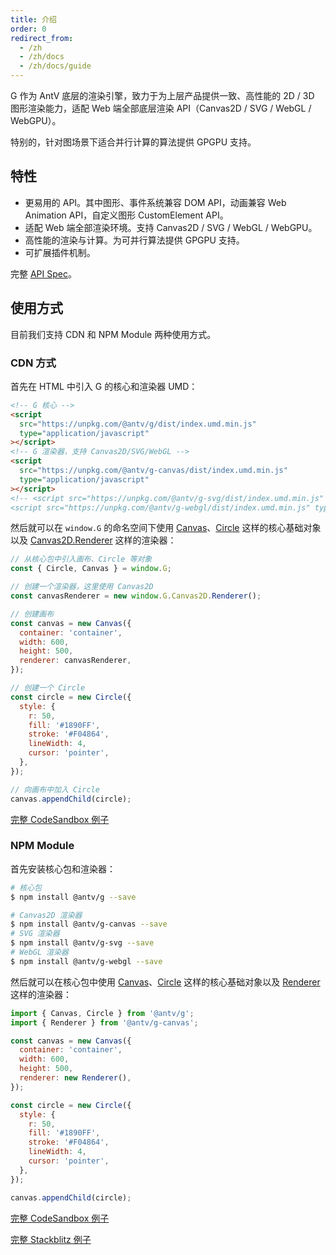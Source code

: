 ```yaml
---
title: 介绍
order: 0
redirect_from:
  - /zh
  - /zh/docs
  - /zh/docs/guide
---
```


G 作为 AntV 底层的渲染引擎，致力于为上层产品提供一致、高性能的 2D / 3D 图形渲染能力，适配 Web 端全部底层渲染 API（Canvas2D / SVG / WebGL / WebGPU）。

特别的，针对图场景下适合并行计算的算法提供 GPGPU 支持。

## 特性

- 更易用的 API。其中图形、事件系统兼容 DOM API，动画兼容 Web Animation API，自定义图形 CustomElement API。
- 适配 Web 端全部渲染环境。支持 Canvas2D / SVG / WebGL / WebGPU。
- 高性能的渲染与计算。为可并行算法提供 GPGPU 支持。
- 可扩展插件机制。

完整 [API Spec](/api.html)。

## 使用方式

目前我们支持 CDN 和 NPM Module 两种使用方式。

### CDN 方式

首先在 HTML 中引入 G 的核心和渲染器 UMD：

```html
<!-- G 核心 -->
<script
  src="https://unpkg.com/@antv/g/dist/index.umd.min.js"
  type="application/javascript"
></script>
<!-- G 渲染器，支持 Canvas2D/SVG/WebGL -->
<script
  src="https://unpkg.com/@antv/g-canvas/dist/index.umd.min.js"
  type="application/javascript"
></script>
<!-- <script src="https://unpkg.com/@antv/g-svg/dist/index.umd.min.js" type="application/javascript"></script>
<script src="https://unpkg.com/@antv/g-webgl/dist/index.umd.min.js" type="application/javascript"></script> -->
```

然后就可以在 `window.G` 的命名空间下使用 [Canvas](/zh/docs/api/canvas)、[Circle](/zh/docs/api/basic/circle) 这样的核心基础对象以及 [Canvas2D.Renderer](/zh/docs/api/renderer) 这样的渲染器：

```js
// 从核心包中引入画布、Circle 等对象
const { Circle, Canvas } = window.G;

// 创建一个渲染器，这里使用 Canvas2D
const canvasRenderer = new window.G.Canvas2D.Renderer();

// 创建画布
const canvas = new Canvas({
  container: 'container',
  width: 600,
  height: 500,
  renderer: canvasRenderer,
});

// 创建一个 Circle
const circle = new Circle({
  style: {
    r: 50,
    fill: '#1890FF',
    stroke: '#F04864',
    lineWidth: 4,
    cursor: 'pointer',
  },
});

// 向画布中加入 Circle
canvas.appendChild(circle);
```

[完整 CodeSandbox 例子](https://codesandbox.io/s/yi-umd-xing-shi-shi-yong-g-701x5?file=/index.js)

### NPM Module

首先安装核心包和渲染器：

```bash
# 核心包
$ npm install @antv/g --save

# Canvas2D 渲染器
$ npm install @antv/g-canvas --save
# SVG 渲染器
$ npm install @antv/g-svg --save
# WebGL 渲染器
$ npm install @antv/g-webgl --save
```

然后就可以在核心包中使用 [Canvas](/zh/docs/api/canvas)、[Circle](/zh/docs/api/basic/circle) 这样的核心基础对象以及 [Renderer](/zh/docs/api/renderer) 这样的渲染器：

```js
import { Canvas, Circle } from '@antv/g';
import { Renderer } from '@antv/g-canvas';

const canvas = new Canvas({
  container: 'container',
  width: 600,
  height: 500,
  renderer: new Renderer(),
});

const circle = new Circle({
  style: {
    r: 50,
    fill: '#1890FF',
    stroke: '#F04864',
    lineWidth: 4,
    cursor: 'pointer',
  },
});

canvas.appendChild(circle);
```

[完整 CodeSandbox 例子](https://codesandbox.io/s/yi-npm-module-xing-shi-shi-yong-g-wjfux?file=/index.js)

[完整 Stackblitz 例子](https://stackblitz.com/edit/vitejs-vite-nnas74?file=src/main.ts)
